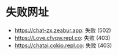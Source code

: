 # 失败网址
- https://chat-zx.zeabur.app: 失败 (502)
- https://Love.cfvqw.repl.co: 失败 (403)
- https://chatai.cokio.repl.co: 失败 (403)
